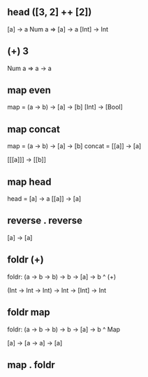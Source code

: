 ## head ([3, 2] ++ [2])
[a] -> a
Num a => [a] -> a
[Int] -> Int

## (+) 3
Num a => a -> a

## map even
map = (a -> b) -> [a] -> [b]
[Int] -> [Bool]

## map concat
map = (a -> b) -> [a] -> [b]
concat = [[a]] -> [a]

[[[a]]] -> [[b]]

## map head
head = [a] -> a
[[a]] -> [a]

## reverse . reverse
[a] -> [a] 

## foldr (+)
foldr: (a -> b -> b) -> b -> [a] -> b
        ^ (+)

(Int -> Int -> Int) -> Int -> [Int] -> Int


## foldr map
foldr: (a -> b -> b) -> b -> [a] -> b
        ^ Map

[a] -> [a -> a] -> [a]

## map . foldr
